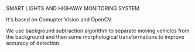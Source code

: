 SMART LIGHTS AND HIGHWAY MONITORING SYSTEM

 It's based on Comupter Vision and OpenCV.

We use background subtraction algorithm  to separate moving vehicles from the background and then some morphological transformations to improve accuracy of detection.


